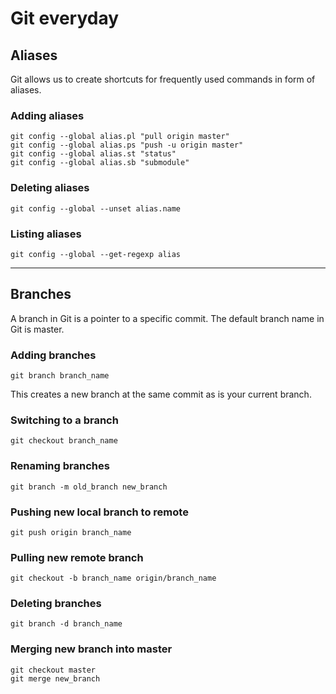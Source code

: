 # Git everyday 


## Aliases

Git allows us to create shortcuts for frequently used commands in form of aliases. 

### Adding aliases
	git config --global alias.pl "pull origin master"
	git config --global alias.ps "push -u origin master"
	git config --global alias.st "status" 
	git config --global alias.sb "submodule"
	
### Deleting aliases

	git config --global --unset alias.name
	
### Listing aliases

	git config --global --get-regexp alias


------


## Branches

A branch in Git is a pointer to a specific commit. The default branch name in Git is master.

### Adding branches

	git branch branch_name
	
This creates a new branch at the same commit as is your current branch.
	
### Switching to a branch

	git checkout branch_name

### Renaming branches

	git branch -m old_branch new_branch

### Pushing new local branch to remote

	git push origin branch_name
	
### Pulling new remote branch 

	git checkout -b branch_name origin/branch_name
	
### Deleting branches

	git branch -d branch_name
	
### Merging new branch into master

	git checkout master
	git merge new_branch
